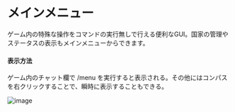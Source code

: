 # メインメニュー
ゲーム内の特殊な操作をコマンドの実行無しで行える便利なGUI。国家の管理やステータスの表示もメインメニューからできます。

#### 表示方法
ゲーム内のチャット欄で /menu を実行すると表示される。その他にはコンパスを右クリックすることで、瞬時に表示することもできる。

![image](https://user-images.githubusercontent.com/80201746/178725315-2b052bb9-911f-4c9d-abbb-65dfc0a62915.png)
